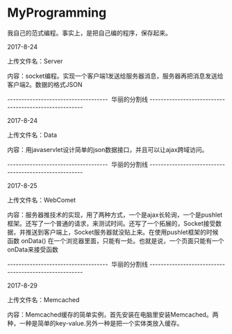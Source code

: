 # MyProgramming
我自己的范式编程。事实上，是把自己编的程序，保存起来。


2017-8-24

上传文件名：Server

内容：socket编程。实现一个客户端1发送给服务器消息，服务器再把消息发送给客户端2。数据的格式JSON





------------------------------------  华丽的分割线 ------------------------------------------------------





2017-8-24

上传文件名：Data

内容：用javaservlet设计简单的json数据接口，并且可以让ajax跨域访问。




------------------------------------  华丽的分割线 ------------------------------------------------------




2017-8-25

上传文件名：WebComet

内容：服务器推技术的实现，用了两种方式，一个是ajax长轮询，一个是pushlet框架。还写了一个普通的请求，来测试时间。还写了一个拓展的，Socket接受数据，并推送到客户端上，Socket服务器就没贴上来。在使用pushlet框架的时候 函数 onData() 在一个浏览器里面，只能有一处。也就是说，一个页面只能有一个onData来接受函数




------------------------------------  华丽的分割线 ------------------------------------------------------


2017-8-29

上传文件名：Memcached

内容：Memcached缓存的简单实例，首先安装在电脑里安装Memcached。两种，一种是简单的key-value.另外一种是把一个实体类放入缓存。

